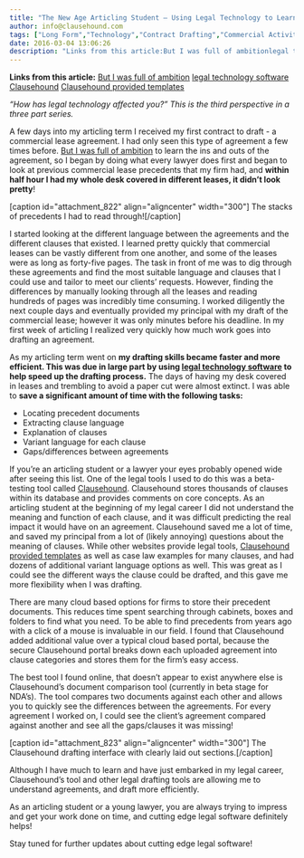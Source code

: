 ```yaml
---
title: "The New Age Articling Student – Using Legal Technology to Learn and Draft More Efficiently"
author: info@clausehound.com
tags: ["Long Form","Technology","Contract Drafting","Commercial Activities","Clausehound"]
date: 2016-03-04 13:06:26
description: "Links from this article:But I was full of ambitionlegal technology softwareClausehoundClausehound provided templates“How has legal technology affect..."
---
```


**Links from this article:**
[But I was full of ambition](http://www.canadianlawyermag.com/4745/Articling-is-a-go.html)
[legal technology software](http://clausehound.com/)
[Clausehound](http://www.clausehound.com)
[Clausehound provided templates](http://clausehound.com/documents/)

*“How has legal technology affected you?” This is the third perspective in a three part series.*

 

A few days into my articling term I received my first contract to draft - a commercial lease agreement. I had only seen this type of agreement a few times before. [But I was full of ambition](http://www.canadianlawyermag.com/4745/Articling-is-a-go.html) to learn the ins and outs of the agreement, so I began by doing what every lawyer does first and began to look at previous commercial lease precedents that my firm had, and **within half hour I had my whole desk covered in different leases, it didn’t look pretty**!

 

[caption id="attachment_822" align="aligncenter" width="300"] The stacks of precedents I had to read through![/caption]

 

I started looking at the different language between the agreements and the different clauses that existed. I learned pretty quickly that commercial leases can be vastly different from one another, and some of the leases were as long as forty-five pages. The task in front of me was to dig through these agreements and find the most suitable language and clauses that I could use and tailor to meet our clients’ requests. However, finding the differences by manually looking through all the leases and reading hundreds of pages was incredibly time consuming. I worked diligently the next couple days and eventually provided my principal with my draft of the commercial lease; however it was only minutes before his deadline. In my first week of articling I realized very quickly how much work goes into drafting an agreement.

 

As my articling term went on **my drafting skills became faster and more efficient. This was due in large part by using ****[legal technology software](http://clausehound.com/)**** to help speed up the drafting process.** The days of having my desk covered in leases and trembling to avoid a paper cut were almost extinct. I was able to **save a significant amount of time with the following tasks:**

 

- Locating precedent documents
- Extracting clause language
- Explanation of clauses
- Variant language for each clause
- Gaps/differences between agreements

 

If you’re an articling student or a lawyer your eyes probably opened wide after seeing this list. One of the legal tools I used to do this was a beta-testing tool called [Clausehound](http://www.clausehound.com). Clausehound stores thousands of clauses within its database and provides comments on core concepts. As an articling student at the beginning of my legal career I did not understand the meaning and function of each clause, and it was difficult predicting the real impact it would have on an agreement. Clausehound saved me a lot of time, and saved my principal from a lot of (likely annoying) questions about the meaning of clauses. While other websites provide legal tools, [Clausehound provided templates](http://clausehound.com/documents/) as well as case law examples for many clauses, and had dozens of additional variant language options as well. This was great as I could see the different ways the clause could be drafted, and this gave me more flexibility when I was drafting.

 

There are many cloud based options for firms to store their precedent documents. This reduces time spent searching through cabinets, boxes and folders to find what you need. To be able to find precedents from years ago with a click of a mouse is invaluable in our field. I found that Clausehound added additional value over a typical cloud based portal, because the secure Clausehound portal breaks down each uploaded agreement into clause categories and stores them for the firm’s easy access.

 

The best tool I found online, that doesn’t appear to exist anywhere else is Clausehound’s document comparison tool (currently in beta stage for NDA’s). The tool compares two documents against each other and allows you to quickly see the differences between the agreements. For every agreement I worked on, I could see the client’s agreement compared against another and see all the gaps/clauses it was missing!

[caption id="attachment_823" align="aligncenter" width="300"] The Clausehound drafting interface with clearly laid out sections.[/caption]

 

Although I have much to learn and have just embarked in my legal career, Clausehound’s tool and other legal drafting tools are allowing me to understand agreements, and draft more efficiently.

 

As an articling student or a young lawyer, you are always trying to impress and get your work done on time, and cutting edge legal software definitely helps!

 

Stay tuned for further updates about cutting edge legal software!